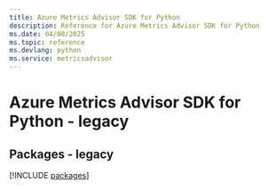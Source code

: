 ```yaml
---
title: Azure Metrics Advisor SDK for Python
description: Reference for Azure Metrics Advisor SDK for Python
ms.date: 04/08/2025
ms.topic: reference
ms.devlang: python
ms.service: metricsadvisor
---
```

# Azure Metrics Advisor SDK for Python - legacy
## Packages - legacy
[!INCLUDE [packages](metrics-advisor-index.md)]